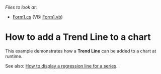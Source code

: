 <!-- default file list -->
*Files to look at*:

* [Form1.cs](./CS/Form1.cs) (VB: [Form1.vb](./VB/Form1.vb))
<!-- default file list end -->
# How to add a Trend Line to a chart


<p>This example demonstrates how a <strong>Trend Line</strong> can be added to a chart at runtime.</p><p>See also: <a href="https://www.devexpress.com/Support/Center/p/E1494">How to display a regression line for a series</a>.</p>

<br/>



